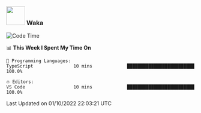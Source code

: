 ### <img src="https://media.giphy.com/media/VgCDAzcKvsR6OM0uWg/giphy.gif" width="50"> Waka

  <!--START_SECTION:waka-->
![Code Time](http://img.shields.io/badge/Code%20Time-891%20hrs%203%20mins-blue)

📊 **This Week I Spent My Time On** 

```text
💬 Programming Languages: 
TypeScript               10 mins             █████████████████████████   100.0%

🔥 Editors: 
VS Code                  10 mins             █████████████████████████   100.0%

```


 Last Updated on 01/10/2022 22:03:21 UTC
<!--END_SECTION:waka-->
